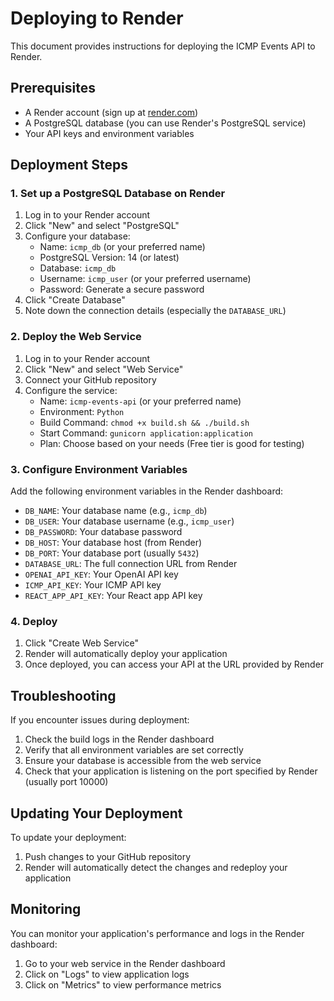 # Deploying to Render

This document provides instructions for deploying the ICMP Events API to Render.

## Prerequisites

- A Render account (sign up at [render.com](https://render.com))
- A PostgreSQL database (you can use Render's PostgreSQL service)
- Your API keys and environment variables

## Deployment Steps

### 1. Set up a PostgreSQL Database on Render

1. Log in to your Render account
2. Click "New" and select "PostgreSQL"
3. Configure your database:
   - Name: `icmp_db` (or your preferred name)
   - PostgreSQL Version: 14 (or latest)
   - Database: `icmp_db`
   - Username: `icmp_user` (or your preferred username)
   - Password: Generate a secure password
4. Click "Create Database"
5. Note down the connection details (especially the `DATABASE_URL`)

### 2. Deploy the Web Service

1. Log in to your Render account
2. Click "New" and select "Web Service"
3. Connect your GitHub repository
4. Configure the service:
   - Name: `icmp-events-api` (or your preferred name)
   - Environment: `Python`
   - Build Command: `chmod +x build.sh && ./build.sh`
   - Start Command: `gunicorn application:application`
   - Plan: Choose based on your needs (Free tier is good for testing)

### 3. Configure Environment Variables

Add the following environment variables in the Render dashboard:

- `DB_NAME`: Your database name (e.g., `icmp_db`)
- `DB_USER`: Your database username (e.g., `icmp_user`)
- `DB_PASSWORD`: Your database password
- `DB_HOST`: Your database host (from Render)
- `DB_PORT`: Your database port (usually `5432`)
- `DATABASE_URL`: The full connection URL from Render
- `OPENAI_API_KEY`: Your OpenAI API key
- `ICMP_API_KEY`: Your ICMP API key
- `REACT_APP_API_KEY`: Your React app API key

### 4. Deploy

1. Click "Create Web Service"
2. Render will automatically deploy your application
3. Once deployed, you can access your API at the URL provided by Render

## Troubleshooting

If you encounter issues during deployment:

1. Check the build logs in the Render dashboard
2. Verify that all environment variables are set correctly
3. Ensure your database is accessible from the web service
4. Check that your application is listening on the port specified by Render (usually port 10000)

## Updating Your Deployment

To update your deployment:

1. Push changes to your GitHub repository
2. Render will automatically detect the changes and redeploy your application

## Monitoring

You can monitor your application's performance and logs in the Render dashboard:

1. Go to your web service in the Render dashboard
2. Click on "Logs" to view application logs
3. Click on "Metrics" to view performance metrics 